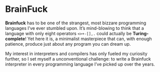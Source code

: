 # BrainFuck

**Brainfuck** has to be one of the strangest, most bizzare programming languages I’ve ever stumbled upon. It’s mind-blowing to think that a language with only eight operators `<>+-[],.` could actually be **Turing-complete**! Yet here it is, a minimalist masterpiece that can, with enough patience, produce just about any program you can dream up.

My interest in interpreters and compilers has only fueled my curiosity further, so I set myself a unconventional challenge: to write a Brainfuck interpreter in every programming language I’ve picked up over the years.
